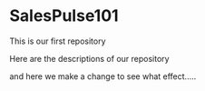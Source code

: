 SalesPulse101
=============

This is our first repository

Here are the descriptions of our repository

and here we make a change to see what effect.....
